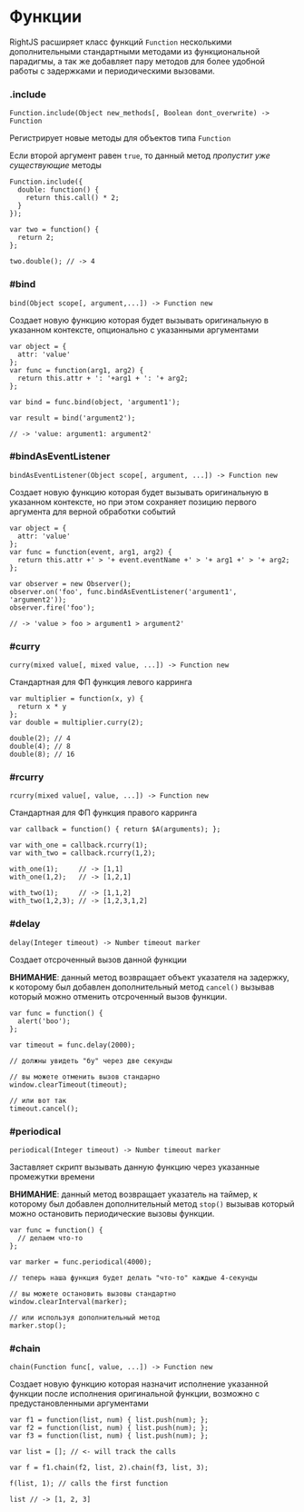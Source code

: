 # Функции

RightJS расширяет класс функций `Function` несколькими дополнительными стандартными
методами из функциональной парадигмы, а так же добавляет пару методов для
более удобной работы с задержками и периодическими вызовами.


### .include

    Function.include(Object new_methods[, Boolean dont_overwrite) -> Function

Регистрирует новые методы для объектов типа `Function`

Если второй аргумент равен `true`, то данный метод _пропустит уже существующие_ методы

    Function.include({
      double: function() {
        return this.call() * 2;
      }
    });
    
    var two = function() {
      return 2;
    };
    
    two.double(); // -> 4



### #bind

    bind(Object scope[, argument,...]) -> Function new

Создает новую функцию которая будет вызывать оригинальную в указанном
контексте, опционально с указанными аргументами
  
    var object = {
      attr: 'value'
    };
    var func = function(arg1, arg2) {
      return this.attr + ': '+arg1 + ': '+ arg2;
    };
    
    var bind = func.bind(object, 'argument1');
    
    var result = bind('argument2');
    
    // -> 'value: argument1: argument2'


### #bindAsEventListener

    bindAsEventListener(Object scope[, argument, ...]) -> Function new

Создает новую функцию которая будет вызывать оригинальную в указанном
контексте, но при этом сохраняет позицию первого аргумента для верной
обработки событий

    var object = {
      attr: 'value'
    };
    var func = function(event, arg1, arg2) {
      return this.attr +' > '+ event.eventName +' > '+ arg1 +' > '+ arg2;
    };
    
    var observer = new Observer();
    observer.on('foo', func.bindAsEventListener('argument1', 'argument2'));
    observer.fire('foo');
  
    // -> 'value > foo > argument1 > argument2'


### #curry

    curry(mixed value[, mixed value, ...]) -> Function new

Стандартная для ФП функция левого карринга

    var multiplier = function(x, y) {
      return x * y
    };
    var double = multiplier.curry(2);
    
    double(2); // 4
    double(4); // 8
    double(8); // 16
  

### #rcurry

    rcurry(mixed value[, value, ...]) -> Function new

Стандартная для ФП функция правого карринга

    var callback = function() { return $A(arguments); };
    
    var with_one = callback.rcurry(1);
    var with_two = callback.rcurry(1,2);
    
    with_one(1);     // -> [1,1]
    with_one(1,2);   // -> [1,2,1]
    
    with_two(1);     // -> [1,1,2]
    with_two(1,2,3); // -> [1,2,3,1,2]


### #delay

    delay(Integer timeout) -> Number timeout marker

Создает отсроченный вызов данной функции
  
__ВНИМАНИЕ__: данный метод возвращает объект указателя на задержку, к которому
был добавлен дополнительный метод `cancel()` вызывав который можно отменить
отсроченный вызов функции.

    var func = function() {
      alert('boo');
    };
    
    var timeout = func.delay(2000);
    
    // должны увидеть "бу" через две секунды
    
    // вы можете отменить вызов стандарно
    window.clearTimeout(timeout);
    
    // или вот так
    timeout.cancel();


### #periodical

    periodical(Integer timeout) -> Number timeout marker

Заставляет скрипт вызывать данную функцию через указанные промежутки времени

__ВНИМАНИЕ__: данный метод возвращает указатель на таймер, к которому был
добавлен дополнительный метод `stop()` вызывав который можно остановить
периодические вызовы функции.

    var func = function() {
      // делаем что-то
    };
    
    var marker = func.periodical(4000);
    
    // теперь наша функция будет делать "что-то" каждые 4-секунды
    
    // вы можете остановить вызовы стандартно
    window.clearInterval(marker);
    
    // или используя дополнительный метод
    marker.stop();


### #chain

    chain(Function func[, value, ...]) -> Function new

Создает новую функцию которая назначит исполнение указанной функции после
исполнения оригинальной функции, возможно с предустановленными аргументами
    
    var f1 = function(list, num) { list.push(num); };
    var f2 = function(list, num) { list.push(num); };
    var f3 = function(list, num) { list.push(num); };
    
    var list = []; // <- will track the calls
    
    var f = f1.chain(f2, list, 2).chain(f3, list, 3);
    
    f(list, 1); // calls the first function
    
    list // -> [1, 2, 3]

